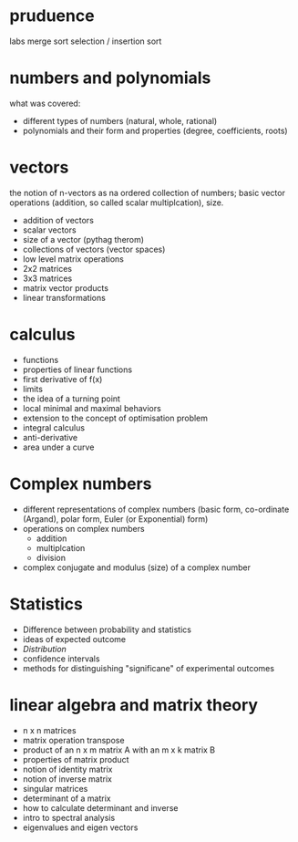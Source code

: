 # pruduence

labs
merge sort 
selection / insertion sort

# numbers and polynomials

what was covered:
* different types of numbers (natural, whole, rational)
* polynomials and their form and properties (degree, coefficients, roots)

# vectors

the notion of n-vectors as na ordered collection of numbers; basic vector operations (addition, so called scalar multiplcation), size.

* addition of vectors
* scalar vectors
* size of a vector (pythag therom)
* collections of vectors (vector spaces)
* low level matrix operations
* 2x2 matrices
* 3x3 matrices
* matrix vector products
* linear transformations

# calculus

* functions
* properties of linear functions
* first derivative of f(x)
* limits
* the idea of a turning point
* local minimal and maximal behaviors
* extension to the concept of optimisation problem
* integral calculus
* anti-derivative
* area under a curve

# Complex numbers

* different representations of complex numbers (basic form, co-ordinate (Argand), polar form, Euler (or Exponential) form)
* operations on complex numbers
    - addition
    - multiplcation
    - division
* complex conjugate and modulus (size) of a complex number

# Statistics

* Difference between probability and statistics
* ideas of expected outcome
* *_Distribution_*
* confidence intervals
* methods for distinguishing "significane" of experimental outcomes

# linear algebra and matrix theory

* n x n matrices
* matrix operation transpose
* product of an n x m matrix A with an m x k matrix B
* properties of matrix product
* notion of identity matrix
* notion of inverse matrix
* singular matrices
* determinant of a matrix
* how to calculate determinant and inverse
* intro to spectral analysis
* eigenvalues and eigen vectors